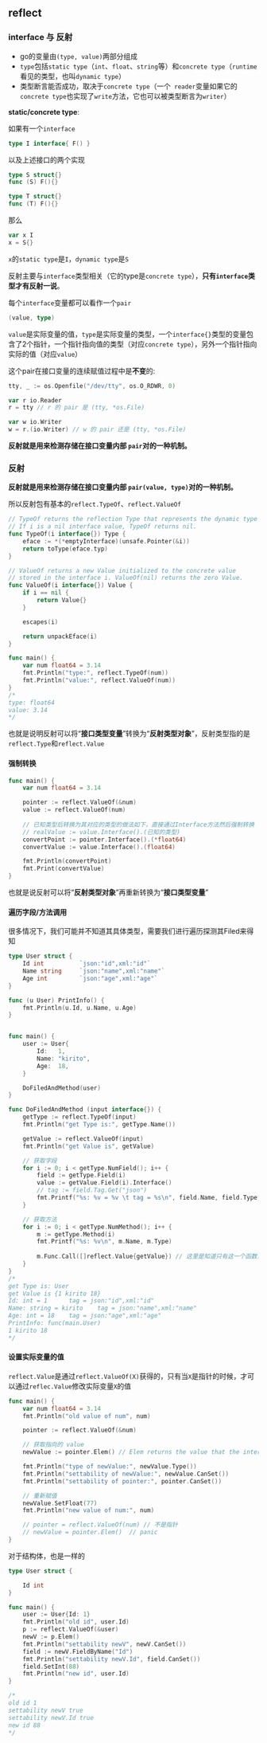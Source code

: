 ## reflect



### interface 与 反射

* go的变量由`(type, value)`两部分组成
* `type`包括`static type`（`int`、`float`、`string`等）和`concrete type`（`runtime`看见的类型，也叫`dynamic type`）
* 类型断言能否成功，取决于`concrete type`（一个` reader`变量如果它的`concrete type`也实现了`write`方法，它也可以被类型断言为`writer`）



**static/concrete type**:



如果有一个`interface`

```go
type I interface{ F() }
```

以及上述接口的两个实现

```go
type S struct{}
func (S) F(){}

type T struct{}
func (T) F(){}
```

那么

```go
var x I
x = S{}
```

`x`的`static type`是`I`，`dynamic type`是`S`









反射主要与`interface`类型相关（它的type是`concrete type`），**只有`interface`类型才有反射一说**。



每个`interface`变量都可以看作一个`pair`

```go
(value, type)
```

`value`是实际变量的值，`type`是实际变量的类型，一个`interface{}`类型的变量包含了2个指针，一个指针指向值的类型（对应`concrete type`），另外一个指针指向实际的值（对应`value`）



这个pair在接口变量的连续赋值过程中是**不变**的:

```go
tty, _ := os.Openfile("/dev/tty", os.O_RDWR, 0)

var r io.Reader
r = tty // r 的 pair 是 (tty, *os.File)

var w io.Writer
w = r.(io.Writer) // w 的 pair 还是 (tty, *os.File)
```



**反射就是用来检测存储在接口变量内部 `pair`对的一种机制。**



### 反射

**反射就是用来检测存储在接口变量内部 `pair(value, type)`对的一种机制。**



所以反射包有基本的`reflect.TypeOf`、`reflect.ValueOf`

```go
// TypeOf returns the reflection Type that represents the dynamic type of i.
// If i is a nil interface value, TypeOf returns nil.
func TypeOf(i interface{}) Type {
	eface := *(*emptyInterface)(unsafe.Pointer(&i))
	return toType(eface.typ)
}

// ValueOf returns a new Value initialized to the concrete value
// stored in the interface i. ValueOf(nil) returns the zero Value.
func ValueOf(i interface{}) Value {
	if i == nil {
		return Value{}
	}

	escapes(i)

	return unpackEface(i)
}
```



```go
func main() {
	var num float64 = 3.14
	fmt.Println("type:", reflect.TypeOf(num))
	fmt.Println("value:", reflect.ValueOf(num))
}
/*
type: float64
value: 3.14
*/
```

也就是说明反射可以将“**接口类型变量**”转换为“**反射类型对象**”，反射类型指的是`reflect.Type`和`reflect.Value`



#### 强制转换

```go
func main() {
	var num float64 = 3.14

	pointer := reflect.ValueOf(&num)
	value := reflect.ValueOf(num)
	
    // 已知类型后转换为其对应的类型的做法如下，直接通过Interface方法然后强制转换
    // realValue := value.Interface().(已知的类型)
	convertPoint := pointer.Interface().(*float64)
	convertValue := value.Interface().(float64)

	fmt.Println(convertPoint)
	fmt.Print(convertValue)
}
```

也就是说反射可以将“**反射类型对象**”再重新转换为“**接口类型变量**”



#### 遍历字段/方法调用

很多情况下，我们可能并不知道其具体类型，需要我们进行遍历探测其Filed来得知

```go
type User struct {
	Id int			`json:"id",xml:"id"`
	Name string		`json:"name",xml:"name"`
	Age int			`json:"age",xml:"age"`
}

func (u User) PrintInfo() {
	fmt.Println(u.Id, u.Name, u.Age)
}


func main() {
	user := User{
		Id:   1,
		Name: "kirito",
		Age:  18,
	}

	DoFiledAndMethod(user)
}

func DoFiledAndMethod (input interface{}) {
	getType := reflect.TypeOf(input)
	fmt.Println("get Type is:", getType.Name())

	getValue := reflect.ValueOf(input)
	fmt.Println("get Value is", getValue)

	// 获取字段
	for i := 0; i < getType.NumField(); i++ {
		field := getType.Field(i)
		value := getValue.Field(i).Interface()
		// tag := field.Tag.Get("json")
		fmt.Printf("%s: %v = %v \t tag = %s\n", field.Name, field.Type, value, field.Tag)
	}

	// 获取方法
	for i := 0; i < getType.NumMethod(); i++ {
		m := getType.Method(i)
		fmt.Printf("%s: %v\n", m.Name, m.Type)
		
		m.Func.Call([]reflect.Value{getValue}) // 这里是知道只有这一个函数，所以写在这里了
	}
}
/*
get Type is: User
get Value is {1 kirito 18}
Id: int = 1 	 tag = json:"id",xml:"id"
Name: string = kirito 	 tag = json:"name",xml:"name"
Age: int = 18 	 tag = json:"age",xml:"age"
PrintInfo: func(main.User)
1 kirito 18
*/
```



#### 设置实际变量的值

`reflect.Value`是通过`reflect.ValueOf(X)`获得的，只有当`X`是指针的时候，才可以通过`reflec.Value`修改实际变量`X`的值

```go
func main() {
	var num float64 = 3.14
	fmt.Println("old value of num", num)

	pointer := reflect.ValueOf(&num)

	// 获取指向的 value
	newValue := pointer.Elem() // Elem returns the value that the interface v contains or that the pointer v points to.

	fmt.Println("type of newValue:", newValue.Type())
	fmt.Println("settability of newValue:", newValue.CanSet())
	fmt.Println("settability of pointer:", pointer.CanSet())

	// 重新赋值
	newValue.SetFloat(77)
	fmt.Println("new value of num:", num)

	// pointer = reflect.ValueOf(num) // 不是指针
	// newValue = pointer.Elem()  // panic
}
```

对于结构体，也是一样的

```go
type User struct {

	Id int
}

func main() {
	user := User{Id: 1}
	fmt.Println("old id", user.Id)
	p := reflect.ValueOf(&user)
	newV := p.Elem()
	fmt.Println("settability newV", newV.CanSet())
	field := newV.FieldByName("Id")
	fmt.Println("settability newV.Id", field.CanSet())
	field.SetInt(88)
	fmt.Println("new id", user.Id)
}

/*
old id 1
settability newV true
settability newV.Id true
new id 88
*/
```

